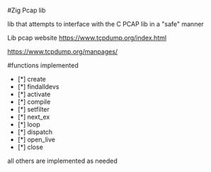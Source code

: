 #Zig Pcap lib

lib that attempts to interface with the C PCAP lib in a "safe" manner

Lib pcap website
https://www.tcpdump.org/index.html

https://www.tcpdump.org/manpages/

#functions implemented
- [*] create
- [*] findalldevs
- [*] activate
- [*] compile
- [*] setfilter
- [*] next_ex
- [*] loop
- [*] dispatch
- [*] open_live
- [*] close

all others are implemented as needed

